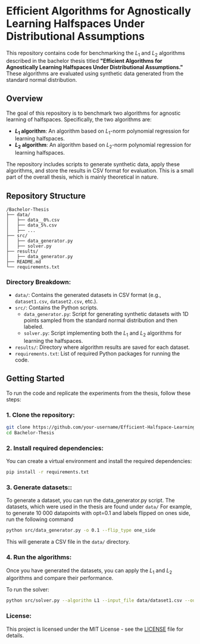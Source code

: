 # Efficient Algorithms for Agnostically Learning Halfspaces Under Distributional Assumptions

This repository contains code for benchmarking the $L_1$ and $L_2$ algorithms described in the bachelor thesis titled **"Efficient Algorithms for Agnostically Learning Halfspaces Under Distributional Assumptions."** These algorithms are evaluated using synthetic data generated from the standard normal distribution.

## Overview

The goal of this repository is to benchmark two algorithms for agnostic learning of halfspaces. Specifically, the two algorithms are:

- **$L_1$ algorithm**: An algorithm based on $L_1$-norm polynomial regression for learning halfspaces.
- **$L_2$ algorithm**: An algorithm based on $L_2$-norm polynomial regression for learning halfspaces.

The repository includes scripts to generate synthetic data, apply these algorithms, and store the results in CSV format for evaluation. This is a small part of the overall thesis, which is mainly theoretical in nature.

## Repository Structure

```
/Bachelor-Thesis
├── data/
│   ├── data__0%.csv
│   ├── data_5%.csv
│   ├── ...
├── src/
│   ├── data_generator.py
│   ├── solver.py
├── results/
│   ├── data_generator.py
├── README.md
└── requirements.txt
```

### Directory Breakdown:

- `data/`: Contains the generated datasets in CSV format (e.g., `dataset1.csv`, `dataset2.csv`, etc.).
- `src/`: Contains the Python scripts.
  - `data_generator.py`: Script for generating synthetic datasets with 1D points sampled from the standard normal distribution and then labeled.
  - `solver.py`: Script implementing both the $L_1$ and $L_2$ algorithms for learning the halfspaces.
- `results/`: Directory where algorithm results are saved for each dataset. 
- `requirements.txt`: List of required Python packages for running the code.

## Getting Started

To run the code and replicate the experiments from the thesis, follow these steps:

### 1. Clone the repository:

```bash
git clone https://github.com/your-username/Efficient-Halfspace-Learning.git
cd Bachelor-Thesis
```

### 2. Install required dependencies:

You can create a virtual environment and install the required dependencies:

```bash
pip install -r requirements.txt
```

### 3. Generate datasets::

To generate a dataset, you can run the data_generator.py script. 
The datasets, which were used in the thesis are found under `data/`
For example, to generate 10 000 datapoints with opt=0.1 and labels flipped on ones side, run the following command

```bash
python src/data_generator.py -o 0.1 --flip_type one_side 
```
This will generate a CSV file in the `data/` directory.

### 4. Run the algorithms:

Once you have generated the datasets, you can apply the $L_1$ and $L_2$ algorithms and compare their performance.

To run the solver:
```bash
python src/solver.py --algorithm L1 --input_file data/dataset1.csv --output_file results/L1_results.csv
```

### License:

This project is licensed under the MIT License - see the [LICENSE](LICENSE) file for details.
